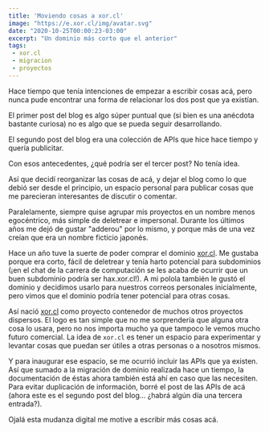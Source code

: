 ```yaml
---
title: 'Moviendo cosas a xor.cl'
image: "https://e.xor.cl/img/avatar.svg"
date: "2020-10-25T00:00:23-03:00"
excerpt: "Un dominio más corto que el anterior"
tags:
 - xor.cl
 - migracion
 - proyectos
---
```


Hace tiempo que tenía intenciones de empezar a escribir cosas acá, pero nunca pude encontrar una forma de relacionar los dos post que ya existían. 

El primer post del blog es algo súper puntual que (si bien es una anécdota bastante curiosa) no es algo que se pueda seguir desarrollando. 

El segundo post del blog era una colección de APIs que hice hace tiempo y quería publicitar.

Con esos antecedentes, ¿qué podría ser el tercer post? No tenía idea.

Así que decidí reorganizar las cosas de acá, y dejar el blog como lo que debió ser desde el principio, un espacio personal para publicar cosas que me parecieran interesantes de discutir o comentar.

Paralelamente, siempre quise agrupar mis proyectos en un nombre menos egocéntrico, más simple de deletrear e impersonal. Durante los últimos años me dejó de gustar "adderou" por lo mismo, y porque más de una vez creían que era un nombre ficticio japonés. 

Hace un año tuve la suerte de poder comprar el dominio [xor.cl](https://xor.cl). Me gustaba porque era corto, fácil de deletrear y tenía harto potencial para subdominios (¡en el chat de la carrera de computación se les acaba de ocurrir que un buen subdominio podría ser hax.xor.cl!). A mi polola también le gustó el dominio y decidimos usarlo para nuestros correos personales inicialmente, pero vimos que el dominio podría tener potencial para otras cosas.

Así nació [xor.cl](https://xor.cl) como proyecto contenedor de muchos otros proyectos dispersos. El logo es tan simple que no me sorprendería que alguna otra cosa lo usara, pero no nos importa mucho ya que tampoco le vemos mucho futuro comercial. La idea de `xor.cl` es tener un espacio para experimentar y levantar cosas que puedan ser útiles a otras personas o a nosotros mismos.

Y para inaugurar ese espacio, se me ocurrió incluir las APIs que ya existen. Así que sumado a la migración de dominio realizada hace un tiempo, la documentación de éstas ahora también está ahí en caso que las necesiten. Para evitar duplicación de información, borré el post de las APIs de acá (ahora este es el segundo post del blog... ¿habrá algún día una tercera entrada?).

Ojalá esta mudanza digital me motive a escribir más cosas acá.
